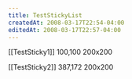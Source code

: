 ```yaml
---
title: TestStickyList
createdAt: 2008-03-17T22:54-04:00
editedAt: 2008-03-17T22:57-04:00
---
```


[[TestSticky1]] 100,100 200x200

[[TestSticky2]] 387,172 200x200


